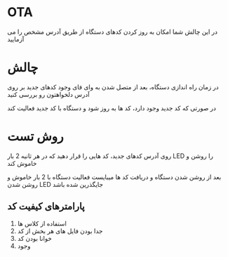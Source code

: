 # OTA

در این چالش شما امکان به روز کردن کدهای دستگاه از طریق آدرس مشخص را می آزمایید

# چالش

در زمان راه اندازی دستگاه، بعد از متصل شدن به وای فای وجود کدهای جدید بر روی آدرس دلخواهتون رو بررسی کنید

در صورتی که کد جدید وجود دارد، کد ها به روز شود و دستگاه با کد جدید فعالیت کند

# روش تست

روی آدرس کدهای جدید، کد هایی را قرار دهید که در هر ثانیه 2 بار LED را روشن و خاموش کند

بعد از روشن شدن دستگاه و دریافت کد ها میبایست فعالیت دستگاه با 2 بار خاموش و روشن شدن LED جایگذرین شده باشد


## پارامترهای کیفیت کد

1. استفاده از کلاس ها
2. جدا بودن فایل های هر بخش از کد
3. خوانا بودن کد
4. وجود
